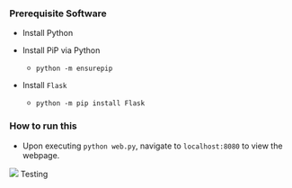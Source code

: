 
### Prerequisite Software
* Install Python
* Install PiP via Python
    * `python -m ensurepip`

* Install `Flask`
    * `python -m pip install Flask`



### How to run this
* Upon executing `python web.py`, navigate to `localhost:8080` to view the webpage.

<img src="./VIEWME.gif">
Testing
